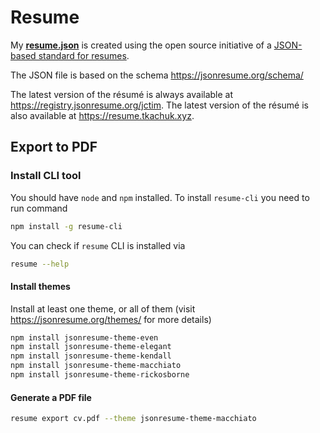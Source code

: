 # Resume

My **[resume.json](resume.json)** is created using the open source initiative of
a [JSON-based standard for resumes](https://jsonresume.org/).

The JSON file is based on the schema https://jsonresume.org/schema/

The latest version of the résumé is always available at https://registry.jsonresume.org/jctim.
The latest version of the résumé is also available at https://resume.tkachuk.xyz.

## Export to PDF

### Install CLI tool

You should have `node` and `npm` installed.
To install `resume-cli` you need to run command

```bash
npm install -g resume-cli
```

You can check if `resume` CLI is installed via

```bash
resume --help
````

#### Install themes

Install at least one theme, or all of them (visit https://jsonresume.org/themes/ for more details)

```bash
npm install jsonresume-theme-even
npm install jsonresume-theme-elegant
npm install jsonresume-theme-kendall
npm install jsonresume-theme-macchiato
npm install jsonresume-theme-rickosborne
```

#### Generate a PDF file

```bash
resume export cv.pdf --theme jsonresume-theme-macchiato
```

